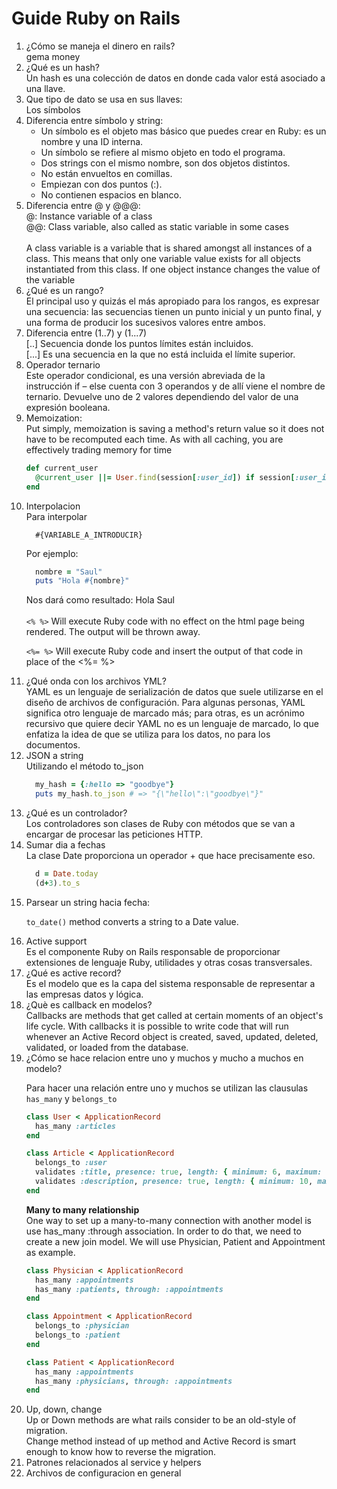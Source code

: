 # Guide Ruby on Rails

<ol>
<li>
  ¿Cómo se maneja el dinero en rails?<br>
  gema money</li>
<li>¿Qué es un hash?<br>
  Un hash es una colección de datos en donde cada valor está asociado a una llave.</li>
<li>Que tipo de dato se usa en sus llaves:<br>
  Los símbolos</li>
<li>Diferencia entre símbolo y string:<br>
  <ul>
  <li>Un símbolo es el objeto mas básico que puedes crear en Ruby: es un nombre y una ID interna.</li>
  <li>Un símbolo se refiere al mismo objeto en todo el programa.</li>
  <li>Dos strings con el mismo nombre, son dos objetos distintos.</li>
  <li>No están envueltos en comillas.</li>
  <li>Empiezan con dos puntos (:).</li>
  <li>No contienen espacios en blanco.</li>
  </ul>
</li>
<li>Diferencia entre @ y @@@:<br>
@: Instance variable of a class<br>
@@: Class variable, also called as static variable in some cases<br><br>
A class variable is a variable that is shared amongst all instances of a class. This means that only one variable value exists for all objects instantiated from this class. If one object instance changes the value of the variable</li>
<li>¿Qué es un rango?<br>El principal uso y quizás el más apropiado para los rangos, es expresar una secuencia: las secuencias tienen un punto inicial y un punto final, y una forma de producir los sucesivos valores entre ambos.</li>
<li>Diferencia entre (1..7) y (1...7)<br>
[..] Secuencia donde los puntos límites están incluidos.<br>
[...] Es una secuencia en la que no está incluida el límite superior.</li>
<li>Operador ternario<br>Este operador condicional, es una versión abreviada de la instrucción if – else cuenta con 3 operandos y de allí viene el nombre de ternario. Devuelve uno de 2 valores dependiendo del valor de una expresión booleana.</li>
<li>Memoization:<br>
Put simply, memoization is saving a method's return value so it does not have to be recomputed each time. As with all caching, you are effectively trading memory for time

```ruby
def current_user
  @current_user ||= User.find(session[:user_id]) if session[:user_id]
end
```

</li>
<li>Interpolacion<br>
Para interpolar

```
  #{VARIABLE_A_INTRODUCIR}
```

Por ejemplo:

```ruby
  nombre = "Saul"
  puts "Hola #{nombre}"
```

Nos dará como resultado: Hola Saul<br><br>
`<% %>`
Will execute Ruby code with no effect on the html page being rendered. The output will be thrown away.

`<%= %>` Will execute Ruby code and insert the output of that code in place of the <%= %>

</li>
<li>¿Qué onda con los archivos YML?<br>
YAML es un lenguaje de serialización de datos que suele utilizarse en el diseño de archivos de configuración. Para algunas personas, YAML significa otro lenguaje de marcado más; para otras, es un acrónimo recursivo que quiere decir YAML no es un lenguaje de marcado, lo que enfatiza la idea de que se utiliza para los datos, no para los documentos. 
</li>

<li>JSON a string<br>
  Utilizando el método to_json
  
  ```ruby
    my_hash = {:hello => "goodbye"}
    puts my_hash.to_json # => "{\"hello\":\"goodbye\"}"
  ```
</li>

<li>¿Qué es un controlador?<br>
Los controladores son clases de Ruby con métodos que se van a encargar de procesar las peticiones HTTP.
</li>
<li>Sumar dia a fechas<br>
La clase Date proporciona un operador + que hace precisamente eso.

```ruby
  d = Date.today
  (d+3).to_s
```

</li>
<li>Parsear un string hacia fecha:<br>

`to_date()` method converts a string to a Date value.

</li>

<li>Active support<br>
Es el componente Ruby on Rails responsable de proporcionar extensiones de lenguaje Ruby, utilidades y otras cosas transversales.
</li>

<li>¿Qué es active record?<br>
Es el modelo que es la capa del sistema responsable de representar a las empresas datos y lógica.</li>

<li>¿Què es callback en modelos?<br>
Callbacks are methods that get called at certain moments of an object's life cycle. With callbacks it is possible to write code that will run whenever an Active Record object is created, saved, updated, deleted, validated, or loaded from the database.</li>

<li>¿Cómo se hace relacion entre uno y muchos y mucho a muchos en modelo?<br>

Para hacer una relación entre uno y muchos se utilizan las clausulas `has_many` y `belongs_to`

```ruby
class User < ApplicationRecord
  has_many :articles
end

class Article < ApplicationRecord
  belongs_to :user
  validates :title, presence: true, length: { minimum: 6, maximum: 100 }
  validates :description, presence: true, length: { minimum: 10, maximum: 300 }
end
```

**Many to many relationship**<br>
One way to set up a many-to-many connection with another model is use has_many :through association. In order to do that, we need to create a new join model. We will use Physician, Patient and Appointment as example.

```ruby
class Physician < ApplicationRecord
  has_many :appointments
  has_many :patients, through: :appointments
end

class Appointment < ApplicationRecord
  belongs_to :physician
  belongs_to :patient
end

class Patient < ApplicationRecord
  has_many :appointments
  has_many :physicians, through: :appointments
end
```

</li>
<li>Up, down, change<br>
Up or Down methods are what rails consider to be an old-style of migration.<br>
Change method instead of up method and Active Record is smart enough to know how to reverse the migration.</li>
<li>Patrones relacionados al service y helpers<br>
</li>
<li>Archivos de configuracion en general</li>

</ol>
